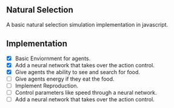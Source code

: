 ## Natural Selection

A basic natural selection simulation implementation in javascript.

## Implementation

- [X] Basic Enviornment for agents.
- [X] Add a neural network that takes over the action control.
- [X] Give agents the ability to see and search for food.
- [ ] Give agents energy if they eat the food.
- [ ] Implement Reproduction.
- [ ] Control parameters like speed through a neural network.
- [ ] Add a neural network that takes over the action control.
